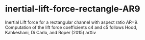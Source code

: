 # inertial-lift-force-rectangle-AR9
Inertial Lift force for a rectangular channel with aspect ratio AR=9. Computation of the lift force coefficients c4 and c5 follows Hood, Kahkeshani, Di Carlo, and Roper (2015) arXiv
